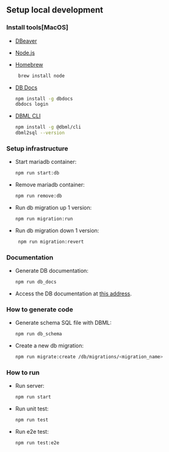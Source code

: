 ## Setup local development

### Install tools[MacOS]

- [DBeaver](https://dbeaver.com)
- [Node.js](https://nodejs.org/)
- [Homebrew](https://brew.sh/)

  ```bash
   brew install node
  ```

- [DB Docs](https://dbdocs.io/docs)

  ```bash
  npm install -g dbdocs
  dbdocs login
  ```

- [DBML CLI](https://www.dbml.org/cli/#installation)

  ```bash
  npm install -g @dbml/cli
  dbml2sql --version
  ```

### Setup infrastructure

- Start mariadb container:
  ```bash
  npm run start:db
  ```
- Remove mariadb container:
  ```bash
  npm run remove:db
  ```
- Run db migration up 1 version:
  ```bash
  npm run migration:run
  ```
- Run db migration down 1 version:
  ```bash
   npm run migration:revert
  ```

### Documentation

- Generate DB documentation:

  ```bash
  npm run db_docs
  ```

- Access the DB documentation at [this address](https://dbdocs.io/parkkitae7/nest_basic).

### How to generate code

- Generate schema SQL file with DBML:

  ```bash
  npm run db_schema
  ```

- Create a new db migration:
  ```bash
  npm run migrate:create /db/migrations/<migration_name>
  ```

### How to run

- Run server:
  ```bash
  npm run start
  ```

- Run unit test:
  ```bash
  npm run test
  ```

- Run e2e test:
  ```bash
  npm run test:e2e
  ```